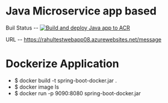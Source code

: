 # Java Microservice app based 

Buil Status -- [![Build and deploy Java app to ACR](https://github.com/orgtest-rahul/JavaSpringBootHello/actions/workflows/main.yml/badge.svg)](https://github.com/orgtest-rahul/JavaSpringBootHello/actions/workflows/main.yml)

URL -- https://rahultestwebapp08.azurewebsites.net/message


# Dockerize Application 
* $ docker build -t spring-boot-docker.jar .
* $ docker image ls
* $ docker run -p 9090:8080 spring-boot-docker.jar
